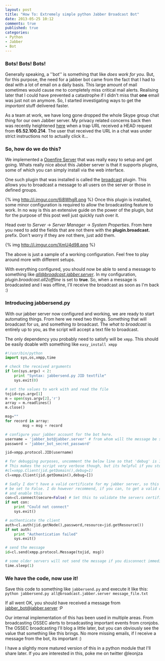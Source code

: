```yaml
---
layout: post
title: "How To: Extremely simple python Jabber Broadcast Bot"
date: 2013-05-25 10:12
comments: true
published: true
categories: 
- Python
- Jabber
- Bot
---
```


### Bots! Bots! Bots!

Generally speaking, a ''bot'' is something that like *does work for you*. But, for this purpose, the need for a jabber bot came from the fact that I had to deal with a lot of email on a daily basis. This large amount of mail sometimes would cause me to completely miss critical mail alerts. Realising later that I could have prevented a catastrophe if I didn't miss that **one** email was just not on anymore. So, I started investigating ways to get the *important* stuff delivered faster.

As a team at work, we have long gone dropped the whole Skype group chat thing for our own Jabber server. My privacy related concerns back then was recently heightened [here](http://lists.randombit.net/pipermail/cryptography/2013-May/004224.html) when a trap URL received a HEAD request from **65.52.100.214**. The user that received the URL in a chat was under strict instructions not to actually click it... 

<!--more-->

### So, how do we do this?
We implemented a [Openfire Server](http://www.igniterealtime.org/projects/openfire/) that was really easy to setup and get going. Whats really nice about this Jabber server is that it supports plugins, some of which you can simply install via the web interface.

One such plugin that was installed is called the [broadcast](http://www.igniterealtime.org/projects/openfire/plugins/broadcast/readme.html) plugin. This allows you to broadcast a message to all users on the server or those in defined groups.

{% img http://i.imgur.com/6i8WhgR.png %} 
Once this plugin is installed, some minor configuration is required to allow the broadcasting feature to work. In no way is this an extensive guide on the power of the plugin, but for the purpose of this post well just quickly rush over it.

Head over to *Server* -> *Server Manager* -> *System Properties*. From here you need to add the fields that are not there with the **plugin.broadcast.** prefix. Don't worry if they are not there, just add them.

{% img http://i.imgur.com/XmU4d98.png %}

The above is just a sample of a working configuration. Feel free to play around more with different setups.

With everything configured, you should now be able to send a message to something like *all@broadcast.jabber.server*. In my configuration, *plugin.broadcast.all2offline* is set to **true**. So, when a message is broadcasted and I was offline, I'll receive the broadcast as soon as I'm back :) 

### Introducing jabbersend.py

With our jabber server now configured and working, we are ready to start automating things. From here we need two things. Something that will broadcast for us, and something *to* broadcast. The *what to broadcast* is entirely up to you, as the script will accept a text file to broadcast.

The only dependency you probably need to satisfy will be `xmpp`. This should be easily doable with something like `easy_install xmpp` 

```python Send a Jabber Message from a file
#!/usr/bin/python
import sys,os,xmpp,time

# check the received arguments
if len(sys.argv) < 2:
    print "Syntax: jabbersend.py JID textfile"
    sys.exit(0)

# set the values to work with and read the file
tojid=sys.argv[1]
m = open(sys.argv[2],'r')
array = m.readlines()
m.close()

msg=""
for record in array:
        msg = msg + record

# configure your jabber account for the bot here.
username = 'jabber_bot@jabber.server' # from whom will the message be sent
password = 'jabber_bot_secret_password'

jid=xmpp.protocol.JID(username)

# for debugging purposes, uncomment the below line so that 'debug' is 1.
# This makes the script very verbose though, but its helpful if you stuck ^^
#cl=xmpp.Client(jid.getDomain(),debug=1)
cl=xmpp.Client(jid.getDomain(),debug=[])

# Sadly I don't have a valid certificate for my jabber server, so this had to
# be set to False. I do however recommend, if you can, to get a valid certificate
# and enable this
con=cl.connect(secure=False) # Set this to validate the servers certificate.
if not con:
    print "Could not connect"
    sys.exit()

# authenticate the client
auth=cl.auth(jid.getNode(),password,resource=jid.getResource())
if not auth:
    print "Authentication failed"
    sys.exit()

# send the message
id=cl.send(xmpp.protocol.Message(tojid, msg))

# some older servers will not send the message if you disconnect immediately
time.sleep(1)
```

### We have the code, now use it!

Save this code to something like `jabbersend.py` and execute it like this:
`python jabbersend.py all@broadcast.jabber.server message_file.txt`

If all went OK, you should have received a message from jabber_bot@jabber.server :P

Our internal implementation of this has been used in multiple areas. From broadcasting OSSEC alerts to broadcasting important events from cronjobs.
The OSSEC broadcasting I'll blog a little later, but you can obviously see the value that something like this brings. No more missing emails, if I receive a message from the bot, its important :)

I have a slightly more matured version of this in a python module that I'll share later. If you are interested in this, poke me on twitter @leonjza
